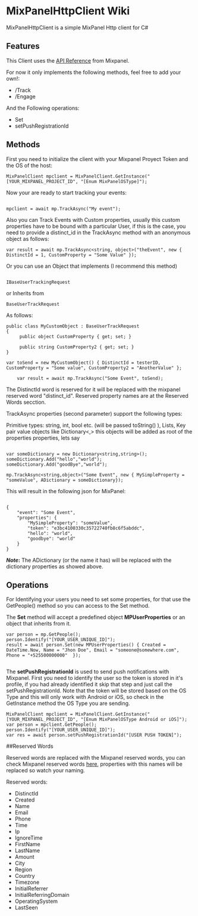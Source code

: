 # MixPanelHttpClient Wiki

MixPanelHttpClient is a simple MixPanel Http client for C#

## Features

This Client uses the [API Reference](https://mixpanel.com/help/reference/http) from Mixpanel.

For now it only implements the following methods, feel free to add your own!:

* /Track
* /Engage

And the Following operations:

* Set 
* setPushRegistrationId

## Methods

First you need to initialize the client with your Mixpanel Proyect Token and the OS of the host:

```
MixPanelClient mpclient = MixPanelClient.GetInstance("[YOUR_MIXPANEL_PROJECT_ID", "[Enum MixPanelOSType]");

```

Now your are ready to start tracking your events:

```

mpclient = await mp.TrackAsync("My event");

```
Also you can Track Events with Custom properties, usually this custom properties have to be bound with a particular User, if this is the case, you need to provide a distinct_id in the TrackAsync method with an anonymous object as follows:

```
var result = await mp.TrackAsync<string, object>("theEvent", new { DistinctId = 1, CustomProperty = "Some Value" });

```

Or you can use an Object that implements (I recommend this method)
```

IBaseUserTrackingRequest
```
or Inherits from 

```
BaseUserTrackRequest
```

As follows:

```
public class MyCustomObject : BaseUserTrackRequest
{
     public object CustomProperty { get; set; }

     public string CustomProperty2 { get; set; }
}

var toSend = new MyCustomObject() { DistinctId = testerID, CustomProperty = "Some value", CustomProperty2 = "AnotherValue" };

    var result = await mp.TrackAsync("Some Event", toSend);
```

The DistinctId word is reserved for it will be replaced with the mixpanel reserved word "distinct_id". Reserved property names are at the Reserved Words secction.

TrackAsync properties (second parameter) support the following types:


Primitive types: string, int, bool etc. (will be passed toString() ),
Lists,
Key pair value objects like Dictionary<,> this objects will be added as root of the properties properties, lets say

```

var someDictionary = new Dictionary<string,string>();
someDictionary.Add("hello","world");
someDictionary.Add("goodBye","world");

mp.TrackAsync<string,object>("Some Event", new { MySimpleProperty = "someValue", ADictionary = someDictionary});
```


This will result in the following json for MixPanel:


```

{
    "event": "Some Event",
    "properties": {
        "MySimpleProperty": "someValue",
        "token": "e3bc4100330c35722740fb8c6f5abddc",
        "hello": "world",
        "goodbye": "world"
    }
}
```
***Note*:** The ADictionary (or the name it has) will be replaced with the dictionary properties as showed above.


## Operations

For Identifying your users you need to set some properties, for that use the GetPeople() method so you can access to the Set method.

The **Set** method will accept a predefined object  **MPUserProperties** or an object that inherits from it.


```
var person = mp.GetPeople();
person.Identify("[YOUR_USER_UNIQUE_ID]");                
result = await person.Set(new MPUserProperties() { Created = DateTime.Now, Name = "Jhon Doe", Email = "someone@somewhere.com", Phone = "+525500000000"  });
                
```


The **setPushRegistrationId** is used to send push notifications with Mixpanel. First you need to identify the user so the token is stored in it's profile, if you had already identified it skip that step and just call the setPushRegistrationId. Note that the token will be stored based on the OS Type and this will only work with Android or iOS, so check in the GetInstance method the OS Type you are sending.


```
MixPanelClient mpclient = MixPanelClient.GetInstance("[YOUR_MIXPANEL_PROJECT_ID", "[Enum MixPanelOSType Android or iOS]");
var person = mpclient.GetPeople();
person.Identify("[YOUR_USER_UNIQUE_ID]");
var res = await person.setPushRegistrationId("[USER PUSH TOKEN]");
```



##Reserved Words

Reserved words are replaced with the Mixpanel reserved words, you can check Mixpanel reserved words [here](https://mixpanel.com/help/questions/articles/what-properties-do-mixpanels-libraries-store-by-default), properties with this names will be replaced so watch your naming.

Reserved words:

* DistinctId
* Created 
* Name 
* Email 
* Phone 
* Time 
* Ip 
* IgnoreTime 
* FirstName 
* LastName 
* Amount 
* City 
* Region 
* Country 
* Timezone 
* InitialReferrer 
* InitialReferringDomain 
* OperatingSystem 
* LastSeen
